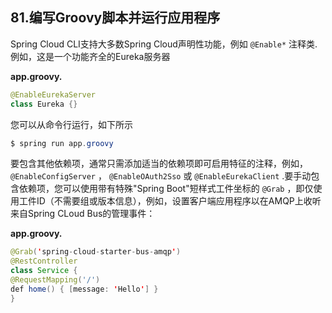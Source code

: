 ## 81.编写Groovy脚本并运行应用程序

Spring Cloud CLI支持大多数Spring Cloud声明性功能，例如 `@Enable*` 注释类.例如，这是一个功能齐全的Eureka服务器

**app.groovy.** 

```java
@EnableEurekaServer
class Eureka {}
```

您可以从命令行运行，如下所示

```java
$ spring run app.groovy
```

要包含其他依赖项，通常只需添加适当的依赖项即可启用特征的注释，例如，  `@EnableConfigServer` ， `@EnableOAuth2Sso` 或 `@EnableEurekaClient` .要手动包含依赖项，您可以使用带有特殊"Spring Boot"短样式工件坐标的 `@Grab` ，即仅使用工件ID（不需要组或版本信息），例如，设置客户端应用程序以在AMQP上收听来自Spring CLoud Bus的管理事件：

**app.groovy.** 

```java
@Grab('spring-cloud-starter-bus-amqp')
@RestController
class Service {
@RequestMapping('/')
def home() { [message: 'Hello'] }
}
```

